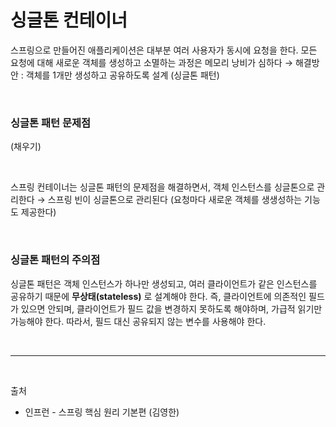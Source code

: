 # 싱글톤 컨테이너

스프링으로 만들어진 애플리케이션은 대부분 여러 사용자가 동시에 요청을 한다. 모든 요청에 대해 새로운 객체를 생성하고 소멸하는 과정은 메모리 낭비가 심하다 → 해결방안 : 객체를 1개만 생성하고 공유하도록 설계 (싱글톤 패턴)

<br/>

### 싱글톤 패턴 문제점
(채우기)

<br/>

스프링 컨테이너는 싱글톤 패턴의 문제점을 해결하면서, 객체 인스턴스를 싱글톤으로 관리한다 → 스프링 빈이 싱글톤으로 관리된다 (요청마다 새로운 객체를 생생성하는 기능도 제공한다)

<br/>

### 싱글톤 패턴의 주의점

싱글톤 패턴은 객체 인스턴스가 하나만 생성되고, 여러 클라이언트가 같은 인스턴스를 공유하기 때문에 **무상태(stateless)** 로 설계해야 한다. 즉, 클라이언트에 의존적인 필드가 있으면 안되며, 클라이언트가 필드 값을 변경하지 못하도록 해야하며, 가급적 읽기만 가능해야 한다. 따라서, 필드 대신 공유되지 않는 변수를 사용해야 한다.

<br/>

---

<br/>

출처
- 인프런 - 스프링 핵심 원리 기본편 (김영한)